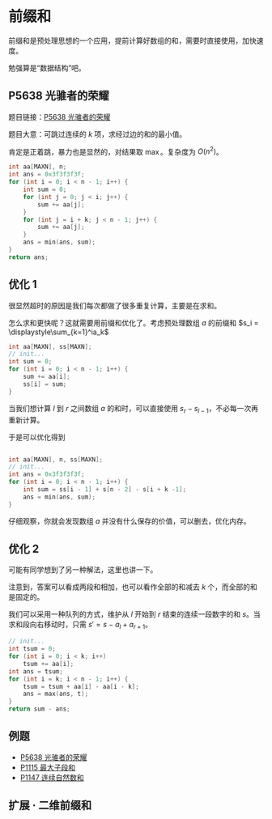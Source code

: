 # 前缀和

前缀和是预处理思想的一个应用，提前计算好数组的和，需要时直接使用，加快速度。

勉强算是“数据结构”吧。

## P5638 光骓者的荣耀

题目链接：[P5638 光骓者的荣耀](https://www.luogu.com.cn/problem/P5638)

题目大意：可跳过连续的 $k$ 项，求经过边的和的最小值。

肯定是正着跳，暴力也是显然的，对结果取 $\max$。复杂度为 $O(n^2)$。

```cpp
int aa[MAXN], n;
int ans = 0x3f3f3f3f;
for (int i = 0; i < n - 1; i++) {
    int sum = 0;
    for (int j = 0; j < i; j++) {
        sum += aa[j];
    }
    for (int j = i + k; j < n - 1; j++) {
        sum += aa[j];
    }
    ans = min(ans, sum);
}
return ans;
```

## 优化 1

很显然超时的原因是我们每次都做了很多重复计算，主要是在求和。

怎么求和更快呢？这就需要用前缀和优化了。考虑预处理数组 $a$ 的前缀和 $s_i = \displaystyle\sum_{k=1}^ia_k$

```cpp
int aa[MAXN], ss[MAXN];
// init...
int sum = 0;
for (int i = 0; i < n - 1; i++) {
    sum += aa[i];
    ss[i] = sum;
}
```

当我们想计算 $l$ 到 $r$ 之间数组 $a$ 的和时，可以直接使用 $s_r-s_{l-1}$，不必每一次再重新计算。

于是可以优化得到

```cpp

int aa[MAXN], n, ss[MAXN];
// init...
int ans = 0x3f3f3f3f;
for (int i = 0; i < n - 1; i++) {
    int sum = ss[i - 1] + s[n - 2] - s[i + k -1];
    ans = min(ans, sum);
}
```

仔细观察，你就会发现数组 $a$ 并没有什么保存的价值，可以删去，优化内存。

## 优化 2

可能有同学想到了另一种解法，这里也讲一下。

注意到，答案可以看成两段和相加，也可以看作全部的和减去 $k$ 个，而全部的和是固定的。

我们可以采用一种队列的方式，维护从 $l$ 开始到 $r$ 结束的连续一段数字的和 $s$。当求和段向右移动时，只需 $s' = s - a_l + a_{r+1}$。

```cpp
// init...
int tsum = 0;
for (int i = 0; i < k; i++)
    tsum += aa[i];
int ans = tsum;
for (int i = k; i < n - 1; i++) {
    tsum = tsum + aa[i] - aa[i - k];
    ans = max(ans, t);
}
return sum - ans;
```

## 例题

- [P5638 光骓者的荣耀](https://www.luogu.com.cn/problem/P5638)
- [P1115 最大子段和](https://www.luogu.com.cn/problem/P1115)
- [P1147 连续自然数和](https://www.luogu.com.cn/problem/P1147)

## 扩展 · 二维前缀和

